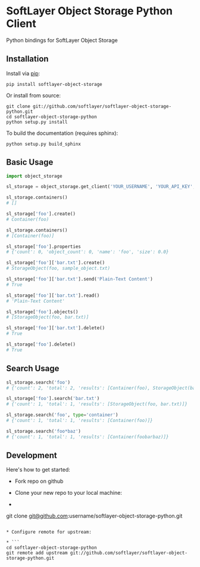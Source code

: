 SoftLayer Object Storage Python Client
======================================
Python bindings for SoftLayer Object Storage

Installation
------------
Install via [pip](http://www.pip-installer.org):
```
pip install softlayer-object-storage
```

Or install from source:

```
git clone git://github.com/softlayer/softlayer-object-storage-python.git
cd softlayer-object-storage-python
python setup.py install
```

To build the documentation (requires sphinx):

```
python setup.py build_sphinx
```

Basic Usage
-----------

```python
import object_storage

sl_storage = object_storage.get_client('YOUR_USERNAME', 'YOUR_API_KEY', datacenter='dal05')

sl_storage.containers()
# []

sl_storage['foo'].create()
# Container(foo)

sl_storage.containers()
# [Container(foo)]

sl_storage['foo'].properties
# {'count': 0, 'object_count': 0, 'name': 'foo', 'size': 0.0}

sl_storage['foo']['bar.txt'].create()
# StorageObject(foo, sample_object.txt)

sl_storage['foo']['bar.txt'].send('Plain-Text Content')
# True

sl_storage['foo']['bar.txt'].read()
# 'Plain-Text Content'

sl_storage['foo'].objects()
# [StorageObject(foo, bar.txt)]

sl_storage['foo']['bar.txt'].delete()
# True

sl_storage['foo'].delete()
# True
```

Search Usage
------------
```python
sl_storage.search('foo')
# {'count': 2, 'total': 2, 'results': [Container(foo), StorageObject(bar, foo)]}

sl_storage['foo'].search('bar.txt')
# {'count': 1, 'total': 1, 'results': [StorageObject(foo, bar.txt)]}

sl_storage.search('foo', type='container')
# {'count': 1, 'total': 1, 'results': [Container(foo)]}

sl_storage.search('foo*baz')
# {'count': 1, 'total': 1, 'results': [Container(foobarbaz)]}
```

Development
------------
Here's how to get started:

* Fork repo on github
* Clone your new repo to your local machine:

* ``` 
git clone git@github.com:username/softlayer-object-storage-python.git 
```

* Configure remote for upstream:

* ```
cd softlayer-object-storage-python
git remote add upstream git://github.com/softlayer/softlayer-object-storage-python.git
```
